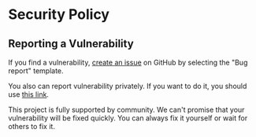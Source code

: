 # Security Policy

## Reporting a Vulnerability

If you find a vulnerability, [create an issue](https://github.com/Keworker/file-finder-pyqt/issues/new?assignees=Keworker&labels=bug%2C+invalid&projects=&template=bug_report.md&title=) on GitHub by selecting the "Bug report" template.

You also can report vulnerability privately. If you want to do it, you should use [this link](https://github.com/Keworker/file-finder-pyqt/security/advisories/new). 

This project is fully supported by community. We can't promise that your vulnerability will be fixed quickly. You can always fix it yourself or wait for others to fix it. 
